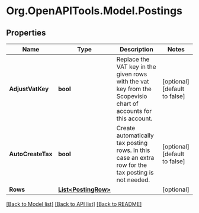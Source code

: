 
# Org.OpenAPITools.Model.Postings

## Properties

Name | Type | Description | Notes
------------ | ------------- | ------------- | -------------
**AdjustVatKey** | **bool** | Replace the VAT key in the given rows with the vat key from the Scopevisio chart of accounts for this account. | [optional] [default to false]
**AutoCreateTax** | **bool** | Create automatically tax posting rows. In this case an extra row for the tax posting is not needed. | [optional] [default to false]
**Rows** | [**List&lt;PostingRow&gt;**](PostingRow.md) |  | [optional] 

[[Back to Model list]](../README.md#documentation-for-models)
[[Back to API list]](../README.md#documentation-for-api-endpoints)
[[Back to README]](../README.md)

